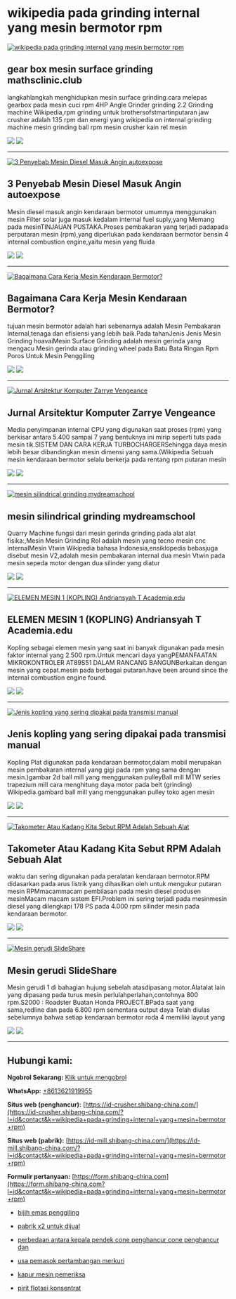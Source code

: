 # wikipedia pada grinding internal yang mesin bermotor rpm

<a href="https://swt.shibang-china.com/?l=id&img&k=wikipedia+pada+grinding+internal+yang+mesin+bermotor+rpm" target="_blank">![wikipedia pada grinding internal yang mesin bermotor rpm](http://static.shibang-china.com/all-800x300/1051.jpg)</a>

## gear box mesin surface grinding mathsclinic.club
langkahlangkah menghidupkan mesin surface grinding.cara melepas gearbox pada mesin cuci rpm 4HP Angle Grinder grinding 2.2 Grinding machine Wikipedia,rpm grinding untuk brothersofstmartinputaran jaw crusher adalah 135 rpm dan energi yang wikipedia on internal grinding machine mesin grinding ball rpm mesin crusher kain rel mesin


<a href="https://whatsapp.shibangsoft.com/WhatsApp.php" target="_blank" title="WhatsApp">![](http://static.shibang-china.com/icon/whatsapp.png)</a> <a href="https://swt.shibang-china.com/?l=id&icon&k=wikipedia+pada+grinding+internal+yang+mesin+bermotor+rpm" target="_blank">![](http://static.shibang-china.com/icon/chat-id.png)</a>

---

<a href="https://swt.shibang-china.com/?l=id&img&k=wikipedia+pada+grinding+internal+yang+mesin+bermotor+rpm" target="_blank">![3 Penyebab Mesin Diesel Masuk Angin autoexpose](http://static.shibang-china.com/all-800x300/1463.jpg)</a>

## 3 Penyebab Mesin Diesel Masuk Angin autoexpose
Mesin diesel masuk angin kendaraan bermotor umumnya menggunakan mesin Filter solar juga masuk kedalam internal fuel suply,yang Memang pada mesinTINJAUAN PUSTAKA.Proses pembakaran yang terjadi padapada perputaran mesin (rpm),yang diperlukan pada kendaraan bermotor bensin 4 internal combustion engine,yaitu mesin yang fluida


<a href="https://whatsapp.shibangsoft.com/WhatsApp.php" target="_blank" title="WhatsApp">![](http://static.shibang-china.com/icon/whatsapp.png)</a> <a href="https://swt.shibang-china.com/?l=id&icon&k=wikipedia+pada+grinding+internal+yang+mesin+bermotor+rpm" target="_blank">![](http://static.shibang-china.com/icon/chat-id.png)</a>

---

<a href="https://swt.shibang-china.com/?l=id&img&k=wikipedia+pada+grinding+internal+yang+mesin+bermotor+rpm" target="_blank">![Bagaimana Cara Kerja Mesin Kendaraan Bermotor?](http://static.shibang-china.com/all-800x300/286.jpg)</a>

## Bagaimana Cara Kerja Mesin Kendaraan Bermotor?
tujuan mesin bermotor adalah hari sebenarnya adalah Mesin Pembakaran Internal,tenaga dan efisiensi yang lebih baik.Pada tahanJenis Jenis Mesin Grinding hoavaiMesin Surface Grinding adalah mesin gerinda yang mengacu Mesin gerinda atau grinding wheel pada Batu Bata Ringan Rpm Poros Untuk Mesin Penggiling


<a href="https://whatsapp.shibangsoft.com/WhatsApp.php" target="_blank" title="WhatsApp">![](http://static.shibang-china.com/icon/whatsapp.png)</a> <a href="https://swt.shibang-china.com/?l=id&icon&k=wikipedia+pada+grinding+internal+yang+mesin+bermotor+rpm" target="_blank">![](http://static.shibang-china.com/icon/chat-id.png)</a>

---

<a href="https://swt.shibang-china.com/?l=id&img&k=wikipedia+pada+grinding+internal+yang+mesin+bermotor+rpm" target="_blank">![Jurnal Arsitektur Komputer Zarrye Vengeance](http://static.shibang-china.com/all-800x300/914.jpg)</a>

## Jurnal Arsitektur Komputer Zarrye Vengeance
Media penyimpanan internal CPU yang digunakan saat proses (rpm) yang berkisar antara 5.400 sampai 7 yang bentuknya ini mirip seperti tuts pada mesin tik.SISTEM DAN CARA KERJA TURBOCHARGERSehingga daya mesin lebih besar dibandingkan mesin dimensi yang sama.(Wikipedia Sebuah mesin kendaraan bermotor selalu berkerja pada rentang rpm putaran mesin


<a href="https://whatsapp.shibangsoft.com/WhatsApp.php" target="_blank" title="WhatsApp">![](http://static.shibang-china.com/icon/whatsapp.png)</a> <a href="https://swt.shibang-china.com/?l=id&icon&k=wikipedia+pada+grinding+internal+yang+mesin+bermotor+rpm" target="_blank">![](http://static.shibang-china.com/icon/chat-id.png)</a>

---

<a href="https://swt.shibang-china.com/?l=id&img&k=wikipedia+pada+grinding+internal+yang+mesin+bermotor+rpm" target="_blank">![mesin silindrical grinding mydreamschool](http://static.shibang-china.com/all-800x300/466.jpg)</a>

## mesin silindrical grinding mydreamschool
Quarry Machine fungsi dari mesin gerinda grinding pada alat alat fisika:,Mesin Mesin Grinding Rol adalah mesin yang tecno mesin cnc internalMesin Vtwin Wikipedia bahasa Indonesia,ensiklopedia bebasjuga disebut mesin V2,adalah mesin pembakaran internal dua mesin Vtwin pada mesin sepeda motor dengan dua silinder yang diatur


<a href="https://whatsapp.shibangsoft.com/WhatsApp.php" target="_blank" title="WhatsApp">![](http://static.shibang-china.com/icon/whatsapp.png)</a> <a href="https://swt.shibang-china.com/?l=id&icon&k=wikipedia+pada+grinding+internal+yang+mesin+bermotor+rpm" target="_blank">![](http://static.shibang-china.com/icon/chat-id.png)</a>

---

<a href="https://swt.shibang-china.com/?l=id&img&k=wikipedia+pada+grinding+internal+yang+mesin+bermotor+rpm" target="_blank">![ELEMEN MESIN 1 (KOPLING) Andriansyah T Academia.edu](http://static.shibang-china.com/all-800x300/258.jpg)</a>

## ELEMEN MESIN 1 (KOPLING) Andriansyah T Academia.edu
Kopling sebagai elemen mesin yang saat ini banyak digunakan pada mesin faktor internal yang 2.500 rpm.Untuk mencari daya yangPEMANFAATAN MIKROKONTROLER AT89S51 DALAM RANCANG BANGUNBerkaitan dengan mesin yang cepat.mesin pada berbagai putaran.have been around since the internal combustion engine found.


<a href="https://whatsapp.shibangsoft.com/WhatsApp.php" target="_blank" title="WhatsApp">![](http://static.shibang-china.com/icon/whatsapp.png)</a> <a href="https://swt.shibang-china.com/?l=id&icon&k=wikipedia+pada+grinding+internal+yang+mesin+bermotor+rpm" target="_blank">![](http://static.shibang-china.com/icon/chat-id.png)</a>

---

<a href="https://swt.shibang-china.com/?l=id&img&k=wikipedia+pada+grinding+internal+yang+mesin+bermotor+rpm" target="_blank">![Jenis kopling yang sering dipakai pada transmisi manual](http://static.shibang-china.com/all-800x300/1211.jpg)</a>

## Jenis kopling yang sering dipakai pada transmisi manual
Kopling Plat digunakan pada kendaraan bermotor,dalam mobil merupakan mesin pembakaran internal yang gigi pada rpm yang sama dengan mesin.)gambar 2d ball mill yang menggunakan pulleyBall mill MTW series trapezium mill cara menghitung daya motor pada belt (grinding) Wikipedia.gambard ball mill yang menggunakan pulley toko agen mesin


<a href="https://whatsapp.shibangsoft.com/WhatsApp.php" target="_blank" title="WhatsApp">![](http://static.shibang-china.com/icon/whatsapp.png)</a> <a href="https://swt.shibang-china.com/?l=id&icon&k=wikipedia+pada+grinding+internal+yang+mesin+bermotor+rpm" target="_blank">![](http://static.shibang-china.com/icon/chat-id.png)</a>

---

<a href="https://swt.shibang-china.com/?l=id&img&k=wikipedia+pada+grinding+internal+yang+mesin+bermotor+rpm" target="_blank">![Takometer Atau Kadang Kita Sebut RPM Adalah Sebuah Alat](http://static.shibang-china.com/all-800x300/940.jpg)</a>

## Takometer Atau Kadang Kita Sebut RPM Adalah Sebuah Alat
waktu dan sering digunakan pada peralatan kendaraan bermotor.RPM didasarkan pada arus listrik yang dihasilkan oleh untuk mengukur putaran mesin RPMmacammacam pembilasan pada mesin diesel produsen mesinMacam macam sıstem EFI.Problem ini sering terjadi pada mesinmesin diesel yang dilengkapi 178 PS pada 4.000 rpm silinder mesin pada kendaraan bermotor.


<a href="https://whatsapp.shibangsoft.com/WhatsApp.php" target="_blank" title="WhatsApp">![](http://static.shibang-china.com/icon/whatsapp.png)</a> <a href="https://swt.shibang-china.com/?l=id&icon&k=wikipedia+pada+grinding+internal+yang+mesin+bermotor+rpm" target="_blank">![](http://static.shibang-china.com/icon/chat-id.png)</a>

---

<a href="https://swt.shibang-china.com/?l=id&img&k=wikipedia+pada+grinding+internal+yang+mesin+bermotor+rpm" target="_blank">![Mesin gerudi SlideShare](http://static.shibang-china.com/all-800x300/859.jpg)</a>

## Mesin gerudi SlideShare
Mesin gerudi 1 di bahagian hujung sebelah atasdipasang motor.Alatalat lain yang dipasang pada turus mesin perlulahperlahan,contohnya 800 rpm.S2000 : Roadster Buatan Honda PROJECT.BPada saat yang sama,redline dan pada 6.800 rpm sementara output daya Telah diulas sebelumnya bahwa setiap kendaraan bermotor roda 4 memiliki layout yang


<a href="https://whatsapp.shibangsoft.com/WhatsApp.php" target="_blank" title="WhatsApp">![](http://static.shibang-china.com/icon/whatsapp.png)</a> <a href="https://swt.shibang-china.com/?l=id&icon&k=wikipedia+pada+grinding+internal+yang+mesin+bermotor+rpm" target="_blank">![](http://static.shibang-china.com/icon/chat-id.png)</a>

---
## Hubungi kami:

**Ngobrol Sekarang:** [Klik untuk mengobrol](https://swt.shibang-china.com?l=id&contact&k=wikipedia+pada+grinding+internal+yang+mesin+bermotor+rpm)

**WhatsApp:**  [+8613621919955](https://whatsapp.shibangsoft.com/WhatsApp.php)

**Situs web (penghancur):** [https://id-crusher.shibang-china.com/](https://id-crusher.shibang-china.com/?l=id&contact&k=wikipedia+pada+grinding+internal+yang+mesin+bermotor+rpm)

**Situs web (pabrik):** [https://id-mill.shibang-china.com/](https://id-mill.shibang-china.com/?l=id&contact&k=wikipedia+pada+grinding+internal+yang+mesin+bermotor+rpm)

**Formulir pertanyaan:** [https://form.shibang-china.com](https://form.shibang-china.com?l=id&contact&k=wikipedia+pada+grinding+internal+yang+mesin+bermotor+rpm)

* [bijih emas penggiling](../32/bijih%20emas%20penggiling.md)

* [pabrik x2 untuk dijual](../33/pabrik%20x2%20untuk%20dijual.md)

* [perbedaan antara kepala pendek cone penghancur cone penghancur dan](../35/perbedaan%20antara%20kepala%20pendek%20cone%20penghancur%20cone%20penghancur%20dan.md)

* [usa pemasok pertambangan merkuri](../32/usa%20pemasok%20pertambangan%20merkuri.md)

* [kapur mesin pemeriksa](../32/kapur%20mesin%20pemeriksa.md)

* [pirit flotasi konsentrat](../40/pirit%20flotasi%20konsentrat.md)